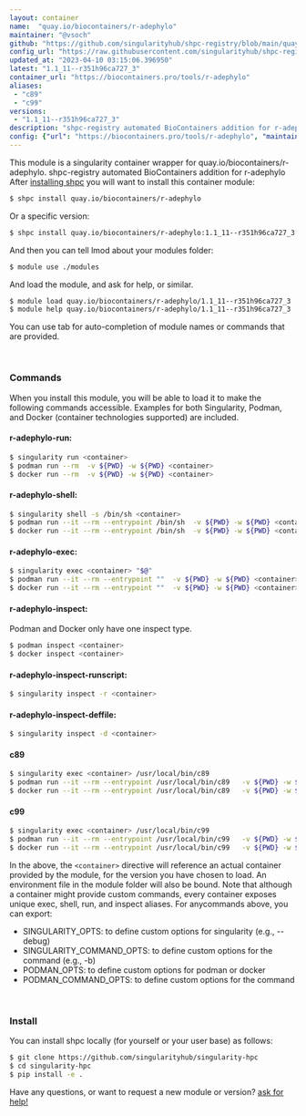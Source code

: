 ```yaml
---
layout: container
name:  "quay.io/biocontainers/r-adephylo"
maintainer: "@vsoch"
github: "https://github.com/singularityhub/shpc-registry/blob/main/quay.io/biocontainers/r-adephylo/container.yaml"
config_url: "https://raw.githubusercontent.com/singularityhub/shpc-registry/main/quay.io/biocontainers/r-adephylo/container.yaml"
updated_at: "2023-04-10 03:15:06.396950"
latest: "1.1_11--r351h96ca727_3"
container_url: "https://biocontainers.pro/tools/r-adephylo"
aliases:
 - "c89"
 - "c99"
versions:
 - "1.1_11--r351h96ca727_3"
description: "shpc-registry automated BioContainers addition for r-adephylo"
config: {"url": "https://biocontainers.pro/tools/r-adephylo", "maintainer": "@vsoch", "description": "shpc-registry automated BioContainers addition for r-adephylo", "latest": {"1.1_11--r351h96ca727_3": "sha256:e4f3954a792ce0cf17909a1818dd443f95c0b519377eb80b4ab1aed01a63e7ea"}, "tags": {"1.1_11--r351h96ca727_3": "sha256:e4f3954a792ce0cf17909a1818dd443f95c0b519377eb80b4ab1aed01a63e7ea"}, "docker": "quay.io/biocontainers/r-adephylo", "aliases": {"c89": "/usr/local/bin/c89", "c99": "/usr/local/bin/c99"}}
---
```


This module is a singularity container wrapper for quay.io/biocontainers/r-adephylo.
shpc-registry automated BioContainers addition for r-adephylo
After [installing shpc](#install) you will want to install this container module:


```bash
$ shpc install quay.io/biocontainers/r-adephylo
```

Or a specific version:

```bash
$ shpc install quay.io/biocontainers/r-adephylo:1.1_11--r351h96ca727_3
```

And then you can tell lmod about your modules folder:

```bash
$ module use ./modules
```

And load the module, and ask for help, or similar.

```bash
$ module load quay.io/biocontainers/r-adephylo/1.1_11--r351h96ca727_3
$ module help quay.io/biocontainers/r-adephylo/1.1_11--r351h96ca727_3
```

You can use tab for auto-completion of module names or commands that are provided.

<br>

### Commands

When you install this module, you will be able to load it to make the following commands accessible.
Examples for both Singularity, Podman, and Docker (container technologies supported) are included.

#### r-adephylo-run:

```bash
$ singularity run <container>
$ podman run --rm  -v ${PWD} -w ${PWD} <container>
$ docker run --rm  -v ${PWD} -w ${PWD} <container>
```

#### r-adephylo-shell:

```bash
$ singularity shell -s /bin/sh <container>
$ podman run --it --rm --entrypoint /bin/sh  -v ${PWD} -w ${PWD} <container>
$ docker run --it --rm --entrypoint /bin/sh  -v ${PWD} -w ${PWD} <container>
```

#### r-adephylo-exec:

```bash
$ singularity exec <container> "$@"
$ podman run --it --rm --entrypoint ""  -v ${PWD} -w ${PWD} <container> "$@"
$ docker run --it --rm --entrypoint ""  -v ${PWD} -w ${PWD} <container> "$@"
```

#### r-adephylo-inspect:

Podman and Docker only have one inspect type.

```bash
$ podman inspect <container>
$ docker inspect <container>
```

#### r-adephylo-inspect-runscript:

```bash
$ singularity inspect -r <container>
```

#### r-adephylo-inspect-deffile:

```bash
$ singularity inspect -d <container>
```


#### c89

```bash
$ singularity exec <container> /usr/local/bin/c89
$ podman run --it --rm --entrypoint /usr/local/bin/c89   -v ${PWD} -w ${PWD} <container> -c " $@"
$ docker run --it --rm --entrypoint /usr/local/bin/c89   -v ${PWD} -w ${PWD} <container> -c " $@"
```


#### c99

```bash
$ singularity exec <container> /usr/local/bin/c99
$ podman run --it --rm --entrypoint /usr/local/bin/c99   -v ${PWD} -w ${PWD} <container> -c " $@"
$ docker run --it --rm --entrypoint /usr/local/bin/c99   -v ${PWD} -w ${PWD} <container> -c " $@"
```



In the above, the `<container>` directive will reference an actual container provided
by the module, for the version you have chosen to load. An environment file in the
module folder will also be bound. Note that although a container
might provide custom commands, every container exposes unique exec, shell, run, and
inspect aliases. For anycommands above, you can export:

 - SINGULARITY_OPTS: to define custom options for singularity (e.g., --debug)
 - SINGULARITY_COMMAND_OPTS: to define custom options for the command (e.g., -b)
 - PODMAN_OPTS: to define custom options for podman or docker
 - PODMAN_COMMAND_OPTS: to define custom options for the command

<br>

### Install

You can install shpc locally (for yourself or your user base) as follows:

```bash
$ git clone https://github.com/singularityhub/singularity-hpc
$ cd singularity-hpc
$ pip install -e .
```

Have any questions, or want to request a new module or version? [ask for help!](https://github.com/singularityhub/singularity-hpc/issues)